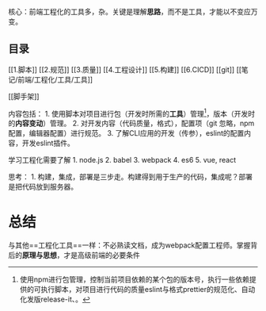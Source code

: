 核心：前端工程化的工具多，杂。关键是理解**思路**，而不是工具，才能以不变应万变。

## 目录
[[1.脚本]]
[[2.规范]]
[[3.质量]]
[[4.工程设计]]
[[5.构建]]
[[6.CICD]]
[[git]]
[[笔记/前端/工程化/工具/工具]]

[[脚手架]]

内容包括：
	1. 使用脚本对项目进行包（开发时所需的**工具**）管理[^1]，版本（开发时的**内容变动**）管理。
	2. 对开发内容（代码质量，格式），配置项（git 忽略，npm配置，编辑器配置）进行规范。
	3. 了解CLI应用的开发（传参），eslint的配置内容，开发eslint插件。

学习工程化需要了解
	1. node.js
	2. babel
	3. webpack
	4. es6
	5. vue, react

思考：
	1. 构建，集成，部署是三步走。构建得到用于生产的代码，集成呢？部署是把代码放到服务器。

# 总结
与其他==工程化工具==一样：不必熟读文档，成为webpack配置工程师。掌握背后的**原理与思想**，才是高级前端的必要条件

[^1]: 使用npm进行包管理，控制当前项目依赖的某个包的版本号，执行一些依赖提供的可执行脚本，对项目进行代码的质量eslint与格式prettier的规范化、自动化发版release-it、。